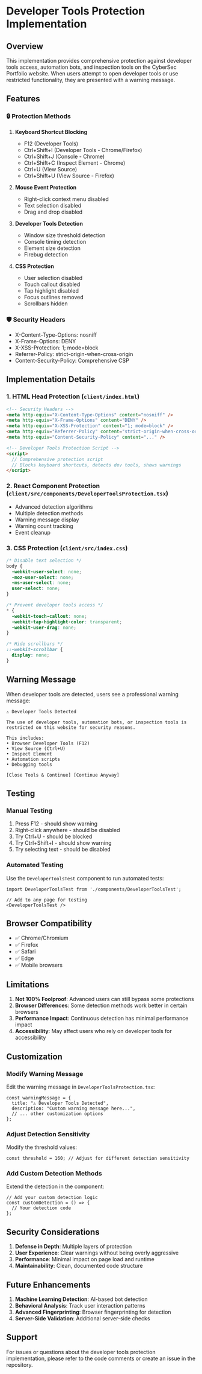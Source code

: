 # Developer Tools Protection Implementation

## Overview

This implementation provides comprehensive protection against developer tools access, automation bots, and inspection tools on the CyberSec Portfolio website. When users attempt to open developer tools or use restricted functionality, they are presented with a warning message.

## Features

### 🔒 Protection Methods

1. **Keyboard Shortcut Blocking**
   - F12 (Developer Tools)
   - Ctrl+Shift+I (Developer Tools - Chrome/Firefox)
   - Ctrl+Shift+J (Console - Chrome)
   - Ctrl+Shift+C (Inspect Element - Chrome)
   - Ctrl+U (View Source)
   - Ctrl+Shift+U (View Source - Firefox)

2. **Mouse Event Protection**
   - Right-click context menu disabled
   - Text selection disabled
   - Drag and drop disabled

3. **Developer Tools Detection**
   - Window size threshold detection
   - Console timing detection
   - Element size detection
   - Firebug detection

4. **CSS Protection**
   - User selection disabled
   - Touch callout disabled
   - Tap highlight disabled
   - Focus outlines removed
   - Scrollbars hidden

### 🛡️ Security Headers

- X-Content-Type-Options: nosniff
- X-Frame-Options: DENY
- X-XSS-Protection: 1; mode=block
- Referrer-Policy: strict-origin-when-cross-origin
- Content-Security-Policy: Comprehensive CSP

## Implementation Details

### 1. HTML Head Protection (`client/index.html`)

```html
<!-- Security Headers -->
<meta http-equiv="X-Content-Type-Options" content="nosniff" />
<meta http-equiv="X-Frame-Options" content="DENY" />
<meta http-equiv="X-XSS-Protection" content="1; mode=block" />
<meta http-equiv="Referrer-Policy" content="strict-origin-when-cross-origin" />
<meta http-equiv="Content-Security-Policy" content="..." />

<!-- Developer Tools Protection Script -->
<script>
  // Comprehensive protection script
  // Blocks keyboard shortcuts, detects dev tools, shows warnings
</script>
```

### 2. React Component Protection (`client/src/components/DeveloperToolsProtection.tsx`)

- Advanced detection algorithms
- Multiple detection methods
- Warning message display
- Warning count tracking
- Event cleanup

### 3. CSS Protection (`client/src/index.css`)

```css
/* Disable text selection */
body {
  -webkit-user-select: none;
  -moz-user-select: none;
  -ms-user-select: none;
  user-select: none;
}

/* Prevent developer tools access */
* {
  -webkit-touch-callout: none;
  -webkit-tap-highlight-color: transparent;
  -webkit-user-drag: none;
}

/* Hide scrollbars */
::-webkit-scrollbar {
  display: none;
}
```

## Warning Message

When developer tools are detected, users see a professional warning message:

```
⚠️ Developer Tools Detected

The use of developer tools, automation bots, or inspection tools is restricted on this website for security reasons.

This includes:
• Browser Developer Tools (F12)
• View Source (Ctrl+U)
• Inspect Element
• Automation scripts
• Debugging tools

[Close Tools & Continue] [Continue Anyway]
```

## Testing

### Manual Testing
1. Press F12 - should show warning
2. Right-click anywhere - should be disabled
3. Try Ctrl+U - should be blocked
4. Try Ctrl+Shift+I - should show warning
5. Try selecting text - should be disabled

### Automated Testing
Use the `DeveloperToolsTest` component to run automated tests:

```tsx
import DeveloperToolsTest from './components/DeveloperToolsTest';

// Add to any page for testing
<DeveloperToolsTest />
```

## Browser Compatibility

- ✅ Chrome/Chromium
- ✅ Firefox
- ✅ Safari
- ✅ Edge
- ✅ Mobile browsers

## Limitations

1. **Not 100% Foolproof**: Advanced users can still bypass some protections
2. **Browser Differences**: Some detection methods work better in certain browsers
3. **Performance Impact**: Continuous detection has minimal performance impact
4. **Accessibility**: May affect users who rely on developer tools for accessibility

## Customization

### Modify Warning Message
Edit the warning message in `DeveloperToolsProtection.tsx`:

```tsx
const warningMessage = {
  title: "⚠️ Developer Tools Detected",
  description: "Custom warning message here...",
  // ... other customization options
};
```

### Adjust Detection Sensitivity
Modify the threshold values:

```tsx
const threshold = 160; // Adjust for different detection sensitivity
```

### Add Custom Detection Methods
Extend the detection in the component:

```tsx
// Add your custom detection logic
const customDetection = () => {
  // Your detection code
};
```

## Security Considerations

1. **Defense in Depth**: Multiple layers of protection
2. **User Experience**: Clear warnings without being overly aggressive
3. **Performance**: Minimal impact on page load and runtime
4. **Maintainability**: Clean, documented code structure

## Future Enhancements

1. **Machine Learning Detection**: AI-based bot detection
2. **Behavioral Analysis**: Track user interaction patterns
3. **Advanced Fingerprinting**: Browser fingerprinting for detection
4. **Server-Side Validation**: Additional server-side checks

## Support

For issues or questions about the developer tools protection implementation, please refer to the code comments or create an issue in the repository. 